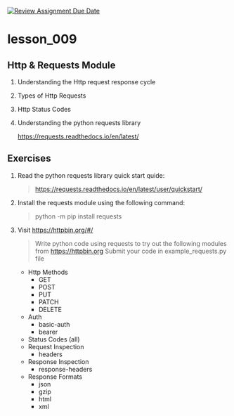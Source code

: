 [![Review Assignment Due Date](https://classroom.github.com/assets/deadline-readme-button-24ddc0f5d75046c5622901739e7c5dd533143b0c8e959d652212380cedb1ea36.svg)](https://classroom.github.com/a/QI5TjYMO)
# lesson_009
## Http & Requests Module

1. Understanding the Http request response cycle

2. Types of Http Requests

3. Http Status Codes

5. Understanding the python requests library

    https://requests.readthedocs.io/en/latest/


## Exercises

1. Read the python requests library quick start quide:
    >   https://requests.readthedocs.io/en/latest/user/quickstart/

2. Install the requests module using the following command:
    > python -m pip install requests

3. Visit https://httpbin.org/#/
    > Write python code using requests to try out the following modules from https://httpbin.org
    > Submit your code in example_requests.py file

    - Http Methods
        - GET
        - POST
        - PUT
        - PATCH
        - DELETE
    - Auth
        - basic-auth
        - bearer
    - Status Codes (all)
    - Request Inspection
        - headers
    - Response Inspection
        - response-headers
    - Response Formats
        - json
        - gzip
        - html
        - xml
    